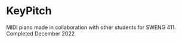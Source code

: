 # KeyPitch
MIDI piano made in collaboration with other students for SWENG 411. Completed December 2022
